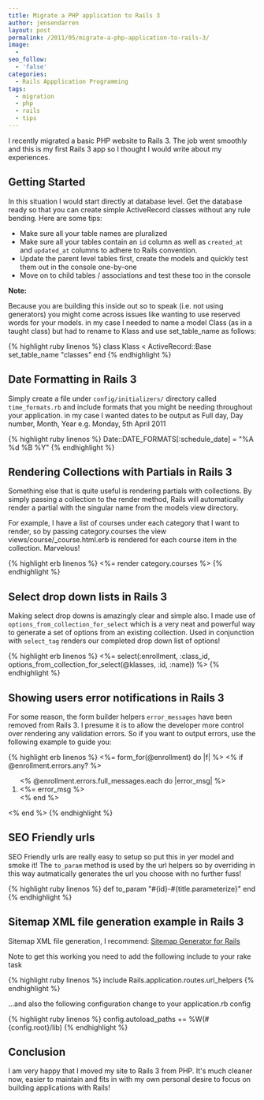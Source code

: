 ```yaml
---
title: Migrate a PHP application to Rails 3
author: jensendarren
layout: post
permalink: /2011/05/migrate-a-php-application-to-rails-3/
image:
  -
seo_follow:
  - 'false'
categories:
  - Rails Appplication Programming
tags:
  - migration
  - php
  - rails
  - tips
---
```

I recently migrated a basic PHP website to Rails 3. The job went smoothly and this is my first Rails 3 app so I thought I would write about my experiences.

## Getting Started

In this situation I would start directly at database level. Get the database ready so that you can create simple ActiveRecord classes without any rule bending. Here are some tips:

*   Make sure all your table names are pluralized
*   Make sure all your tables contain an `id` column as well as `created_at` and `updated_at` columns to adhere to Rails convention.
*   Update the parent level tables first, create the models and quickly test them out in the console one-by-one
*   Move on to child tables / associations and test these too in the console

**Note:**

Because you are building this inside out so to speak (i.e. not using generators) you might come across issues like wanting to use reserved words for your models. in my case I needed to name a model Class (as in a taught class) but had to rename to Klass and use set\_table\_name as follows:

{% highlight ruby linenos %}
class Klass < ActiveRecord::Base
  set_table_name "classes"
end
{% endhighlight %}

## Date Formatting in Rails 3

Simply create a file under `config/initializers/` directory called `time_formats.rb` and include formats that you might be needing throughout your application. in my case I wanted dates to be output as Full day, Day number, Month, Year e.g. Monday, 5th April 2011

{% highlight ruby linenos %}
Date::DATE_FORMATS[:schedule_date] = "%A %d %B %Y"
{% endhighlight %}

## Rendering Collections with Partials in Rails 3

Something else that is quite useful is rendering partials with collections. By simply passing a collection to the render method, Rails will automatically render a partial with the singular name from the models view directory.

For example, I have a list of courses under each category that I want to render, so by passing category.courses the view views/course/_course.html.erb is rendered for each course item in the collection. Marvelous!

{% highlight erb linenos %}
<%= render category.courses %>
{% endhighlight %}

## Select drop down lists in Rails 3

Making select drop downs is amazingly clear and simple also. I made use of `options_from_collection_for_select` which is a very neat and powerful way to generate a set of options from an existing collection. Used in conjunction with `select_tag` renders our completed drop down list of options!

{% highlight erb linenos %}
<%= select(:enrollment, :class_id, options_from_collection_for_select(@klasses, :id, :name)) %>
{% endhighlight %}

## Showing users error notifications in Rails 3

For some reason, the form builder helpers `error_messages` have been removed from Rails 3. I presume it is to allow the developer more control over rendering any validation errors. So if you want to output errors, use the following example to guide you:

{% highlight erb linenos %}
<%= form_for(@enrollment) do |f| %>
<% if @enrollment.errors.any? %>
  <ol>
    <% @enrollment.errors.full_messages.each do |error_msg| %>
    <li>
      <%= error_msg %>
    </li>
    <% end %>
  </ol>
<% end %>
{% endhighlight %}

## SEO Friendly urls

SEO Friendly urls are really easy to setup so put this in yer model and smoke it! The `to_param` method is used by the url helpers so by overriding in this way autmatically generates the url you choose with no further fuss!

{% highlight ruby linenos %}
def to_param
  "#{id}-#{title.parameterize}"
end
{% endhighlight %}

## Sitemap XML file generation example in Rails 3

Sitemap XML file generation, I recommend: [ Sitemap Generator for Rails][1]

Note to get this working you need to add the following include to your rake task

{% highlight ruby linenos %}
include Rails.application.routes.url_helpers
{% endhighlight %}

...and also the following configuration change to your application.rb config

{% highlight ruby linenos %}
config.autoload_paths += %W(#{config.root}/lib)
{% endhighlight %}

## Conclusion

I am very happy that I moved my site to Rails 3 from PHP. It's much cleaner now, easier to maintain and fits in with my own personal desire to focus on building applications with Rails!

 [1]: http://blog.dynamic50.com/2010/01/27/sitemap-generator-for-ruby-on-rails-applications/
